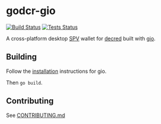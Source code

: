 # godcr-gio

[![Build Status](https://github.com/raedahgroup/godcr-gio/workflows/Build/badge.svg)](https://github.com/raedahgroup/godcr-gio/actions)
[![Tests Status](https://github.com/raedahgroup/godcr-gio/workflows/Tests/badge.svg)](https://github.com/raedahgroup/godcr-gio/actions)

A cross-platform desktop [SPV](https://docs.decred.org/wallets/spv/) wallet for [decred](https://decred.org/) built with [gio](https://gioui.org/).

## Building

Follow the [installation](https://gioui.org/doc/install) instructions for gio.

Then `go build`.

## Contributing

See [CONTRIBUTING.md](https://github.com/raedahgroup/godcr-gio/blob/master/.github/CONTRIBUTING.md)
